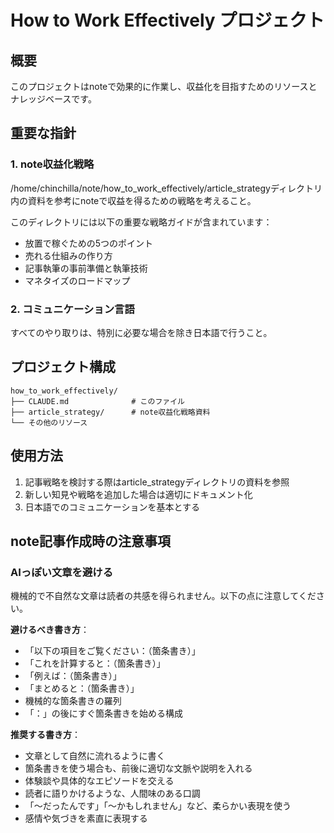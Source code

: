 # How to Work Effectively プロジェクト

## 概要

このプロジェクトはnoteで効果的に作業し、収益化を目指すためのリソースとナレッジベースです。

## 重要な指針

### 1. note収益化戦略

/home/chinchilla/note/how_to_work_effectively/article_strategyディレクトリ内の資料を参考にnoteで収益を得るための戦略を考えること。

このディレクトリには以下の重要な戦略ガイドが含まれています：
- 放置で稼ぐための5つのポイント
- 売れる仕組みの作り方  
- 記事執筆の事前準備と執筆技術
- マネタイズのロードマップ

### 2. コミュニケーション言語

すべてのやり取りは、特別に必要な場合を除き日本語で行うこと。

## プロジェクト構成

```
how_to_work_effectively/
├── CLAUDE.md              # このファイル
├── article_strategy/      # note収益化戦略資料
└── その他のリソース
```

## 使用方法

1. 記事戦略を検討する際はarticle_strategyディレクトリの資料を参照
2. 新しい知見や戦略を追加した場合は適切にドキュメント化  
3. 日本語でのコミュニケーションを基本とする

## note記事作成時の注意事項

### AIっぽい文章を避ける

機械的で不自然な文章は読者の共感を得られません。以下の点に注意してください。

**避けるべき書き方**：
- 「以下の項目をご覧ください：（箇条書き）」
- 「これを計算すると：（箇条書き）」  
- 「例えば：（箇条書き）」
- 「まとめると：（箇条書き）」
- 機械的な箇条書きの羅列
- 「：」の後にすぐ箇条書きを始める構成

**推奨する書き方**：
- 文章として自然に流れるように書く
- 箇条書きを使う場合も、前後に適切な文脈や説明を入れる
- 体験談や具体的なエピソードを交える
- 読者に語りかけるような、人間味のある口調
- 「〜だったんです」「〜かもしれません」など、柔らかい表現を使う
- 感情や気づきを素直に表現する
